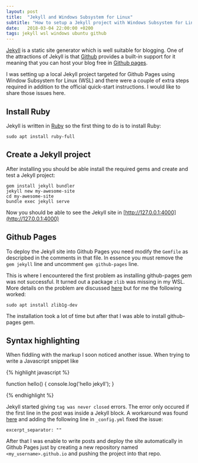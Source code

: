 ```yaml
---
layout: post
title:  "Jekyll and Windows Subsystem for Linux"
subtitle: "How to setup a Jekyll project with Windows Subsystem for Linux"
date:   2018-03-04 22:00:00 +0200
tags: jekyll wsl windows ubuntu github
---
```


[Jekyll](https://jekyllrb.com/) is a static site generator which is well suitable for blogging. One of the attractions of Jekyll is that [Github](https://github.com/) provides a built-in support for it meaning that you can host your blog free in [Github pages](https://pages.github.com/).

I was setting up a local Jekyll project targeted for Github Pages using Window Subsystem for Linux (WSL) and there were a couple of extra steps required in addition to the official quick-start instructions. I would like to share those issues here.

## Install Ruby

Jekyll is written in [Ruby](http://www.ruby-lang.org/en/) so the first thing to do is to install Ruby:

```
sudo apt install ruby-full
```

## Create a Jekyll project

After installing you should be able install the required gems and create and test a Jekyll project:

```
gem install jekyll bundler
jekyll new my-awesome-site
cd my-awesome-site
bundle exec jekyll serve
```

Now you should be able to see the Jekyll site in [http://127.0.0.1:4000](http://127.0.0.1:4000)

## Github Pages

To deploy the Jekyll site into Github Pages you need modify the `Gemfile` as descripbed in the comments in that file. In essence you must remove the `gem jekyll` line and uncomment `gem github-pages` line.

This is where I encountered the first problem as installing github-pages gem was not successful. It turned out a package `zlib` was missing in my WSL. More details on the problem are discussed [here](https://github.com/flapjack/omnibus-flapjack/issues/72) but for me the following worked:

```
sudo apt install zlib1g-dev
```

The installation took a lot of time but after that I was able to install github-pages gem.

## Syntax highlighting

When fiddling with the markup I soon noticed another issue. When trying to write a Javascript snippet like

{% highlight javascript %}

function hello() {
  console.log('hello jekyll');
}

{% endhighlight %}

Jekyll started giving `tag was never closed` errors. The error only occured if the first line in the post was inside a Jekyll block. A workaround was found  [here](http://blog.slaks.net/2013-08-09/jekyll-tag-was-never-closed/) and adding the following line in `_config.yml` fixed the issue:

```
excerpt_separator: ""
```

After that I was enable to write posts and deploy the site automatically in Github Pages just by creating a new repository named `<my_username>.github.io` and pushing the project into that repo.
